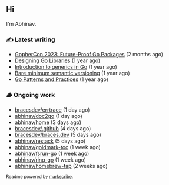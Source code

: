 ## Hi

I'm Abhinav.

### ✍️ Latest writing


- [GopherCon 2023: Future-Proof Go Packages](https://abhinavg.net/2023/09/27/future-proof-packages/) (2 months ago)
- [Designing Go Libraries](https://abhinavg.net/2022/12/06/designing-go-libraries/) (1 year ago)
- [Introduction to generics in Go](https://abhinavg.net/2022/11/23/generics-intro/) (1 year ago)
- [Bare minimum semantic versioning](https://abhinavg.net/2022/11/07/semver/) (1 year ago)
- [Go Patterns and Practices](https://abhinavg.net/2022/09/19/go-patterns-and-practices-talk/) (1 year ago)

### 🪵 Ongoing work


- [bracesdev/errtrace](https://github.com/bracesdev/errtrace) (1 day ago)
- [abhinav/doc2go](https://github.com/abhinav/doc2go) (1 day ago)
- [abhinav/home](https://github.com/abhinav/home) (3 days ago)
- [bracesdev/.github](https://github.com/bracesdev/.github) (4 days ago)
- [bracesdev/braces.dev](https://github.com/bracesdev/braces.dev) (5 days ago)
- [abhinav/restack](https://github.com/abhinav/restack) (5 days ago)
- [abhinav/goldmark-toc](https://github.com/abhinav/goldmark-toc) (1 week ago)
- [abhinav/fsrun-go](https://github.com/abhinav/fsrun-go) (1 week ago)
- [abhinav/ring-go](https://github.com/abhinav/ring-go) (1 week ago)
- [abhinav/homebrew-tap](https://github.com/abhinav/homebrew-tap) (2 weeks ago)

<sub>Readme powered by [markscribe](https://github.com/muesli/markscribe).</sub>

